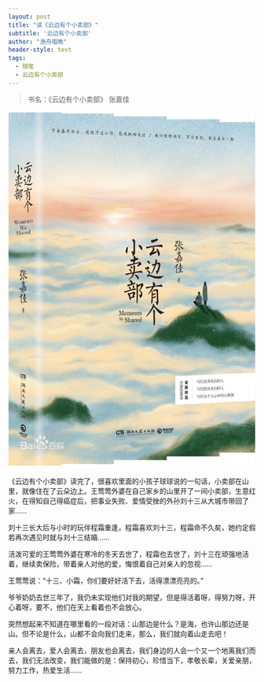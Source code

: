 ```yaml
---
layout: post
title: "读《云边有个小卖部》"
subtitle: '云边有个小卖部'
author: "渔舟唱晚"
header-style: text
tags:
  - 随笔
  - 云边有个小卖部
---
```


> 书名：《云边有个小卖部》 张嘉佳

![云边有个小卖部](/img/2019/10/ybegxmb.jpg)

《云边有个小卖部》读完了，很喜欢里面的小孩子球球说的一句话，小卖部在山里，就像住在了云朵边上。王莺莺外婆在自己家乡的山里开了一间小卖部，生意红火，在得知自己得癌症后，把事业失败、爱情受挫的外孙刘十三从大城市带回了家……

刘十三长大后与小时的玩伴程霜重逢，程霜喜欢刘十三，程霜命不久矣，她约定假若再次遇见时就与刘十三结婚……

活泼可爱的王莺莺外婆在寒冷的冬天去世了，程霜也去世了，刘十三在顽强地活着，继续卖保险，带着亲人对他的爱，悔恨着自己对亲人的忽视……

王莺莺说：“十三、小霜，你们要好好活下去，活得漂漂亮亮的。”

爷爷奶奶去世三年了，我仍未实现他们对我的期望，但是得活着呀，得努力呀，开心着呀，要不，他们在天上看着也不会放心。

突然想起来不知道在哪里看的一段对话：山那边是什么？是海，也许山那边还是山。但不论是什么，山都不会向我们走来，那么，我们就向着山走去吧！

亲人会离去，爱人会离去，朋友也会离去，我们身边的人会一个又一个地离我们而去，我们无法改变，我们能做的是：保持初心，珍惜当下，孝敬长辈，关爱亲朋，努力工作，热爱生活……
